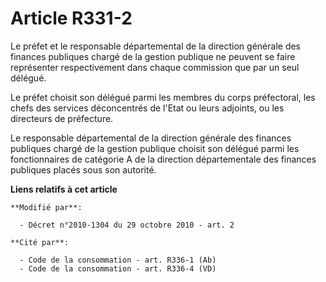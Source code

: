 # Article R331-2

Le préfet et le responsable départemental de la direction générale des finances publiques chargé de la gestion publique ne
peuvent se faire représenter respectivement dans chaque commission que par un seul délégué. 

Le préfet choisit son délégué parmi les membres du corps préfectoral, les chefs des services déconcentrés de l'Etat ou leurs
adjoints, ou les directeurs de préfecture. 

Le responsable départemental de la direction générale des finances publiques chargé de la gestion publique choisit son
délégué parmi les fonctionnaires de catégorie A de la direction départementale des finances publiques placés sous son
autorité.

**Liens relatifs à cet article**

	**Modifié par**:

	  - Décret n°2010-1304 du 29 octobre 2010 - art. 2

	**Cité par**:

	  - Code de la consommation - art. R336-1 (Ab)
	  - Code de la consommation - art. R336-4 (VD)

